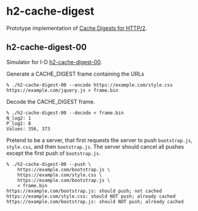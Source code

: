 h2-cache-digest
===============

Prototype implementation of [Cache Digests for HTTP/2](https://datatracker.ietf.org/doc/draft-kazuho-h2-cache-digest/).

h2-cache-digest-00
---

Simulator for I-D [h2-cache-digest-00](https://tools.ietf.org/id/draft-kazuho-h2-cache-digest-00.txt).

Generate a CACHE_DIGEST frame containing the URLs

```
% ./h2-cache-digest-00 --encode https://example.com/style.css https://example.com/jquery.js > frame.bin
```

Decode the CACHE_DIGEST frame.

```
% ./h2-cache-digest-00 --decode < frame.bin
N_log2: 1
P_log2: 8
Values: 356, 373
```

Pretend to be a server, that first requests the server to push `bootstrap.js`, `style.css`, and then `bootstrap.js`.
The server should cancel all pushes except the first push of `bootstrap.js`.

```
% ./h2-cache-digest-00 --push \
    https://example.com/bootstrap.js \
    https://example.com/style.css \
    https://example.com/bootstrap.js \
    < frame.bin 
https://example.com/bootstrap.js: should push; not cached
https://example.com/style.css: should NOT push; already cached
https://example.com/bootstrap.js: should NOT push; already cached
```
